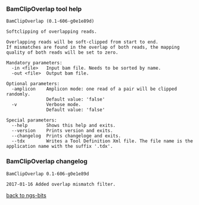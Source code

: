 ### BamClipOverlap tool help
	BamClipOverlap (0.1-606-g0e1e89d)
	
	Softclipping of overlapping reads.
	
	Overlapping reads will be soft-clipped from start to end.
	If mismatches are found in the overlap of both reads, the mapping quality of both reads will be set to zero.
	
	Mandatory parameters:
	  -in <file>   Input bam file. Needs to be sorted by name.
	  -out <file>  Output bam file.
	
	Optional parameters:
	  -amplicon    Amplicon mode: one read of a pair will be clipped randomly.
	               Default value: 'false'
	  -v           Verbose mode.
	               Default value: 'false'
	
	Special parameters:
	  --help       Shows this help and exits.
	  --version    Prints version and exits.
	  --changelog  Prints changeloge and exits.
	  --tdx        Writes a Tool Definition Xml file. The file name is the application name with the suffix '.tdx'.
	
### BamClipOverlap changelog
	BamClipOverlap 0.1-606-g0e1e89d
	
	2017-01-16 Added overlap mismatch filter.
[back to ngs-bits](https://github.com/imgag/ngs-bits)